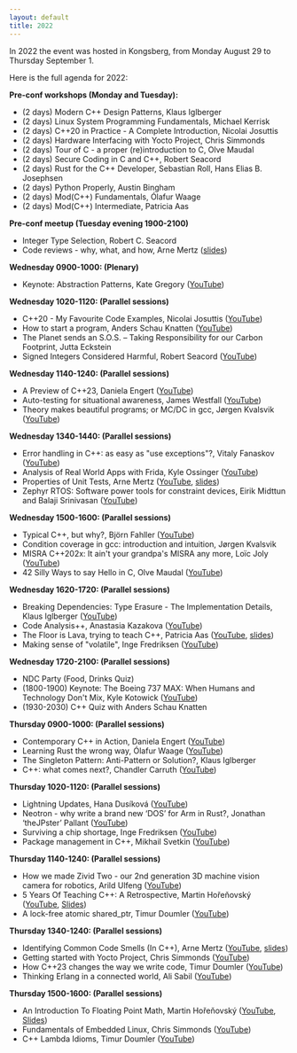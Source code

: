```yaml
---
layout: default
title: 2022
---
```


In 2022 the event was hosted in Kongsberg, from Monday August 29 to Thursday September 1.

Here is the full agenda for 2022:

__Pre-conf workshops (Monday and Tuesday):__

- (2 days) Modern C++ Design Patterns, Klaus Iglberger
- (2 days) Linux System Programming Fundamentals, Michael Kerrisk
- (2 days) C++20 in Practice - A Complete Introduction, Nicolai Josuttis
- (2 days) Hardware Interfacing with Yocto Project, Chris Simmonds
- (2 days) Tour of C - a proper (re)introduction to C, Olve Maudal
- (2 days) Secure Coding in C and C++, Robert Seacord
- (2 days) Rust for the C++ Developer, Sebastian Roll, Hans Elias B. Josephsen
- (2 days) Python Properly, Austin Bingham
- (2 days) Mod(C++) Fundamentals, Ólafur Waage
- (2 days) Mod(C++) Intermediate, Patricia Aas

__Pre-conf meetup (Tuesday evening 1900-2100)__

- Integer Type Selection, Robert C. Seacord
- Code reviews - why, what, and how, Arne Mertz ([slides](https://github.com/arnemertz/presentations/blob/main/CodeReviews/CodeReviews.pdf))

__Wednesday 0900-1000: (Plenary)__

- Keynote: Abstraction Patterns, Kate Gregory ([YouTube](https://youtu.be/rfIX0FzKHF0))

__Wednesday 1020-1120: (Parallel sessions)__

- C++20 - My Favourite Code Examples, Nicolai Josuttis ([YouTube](https://youtu.be/ailViuK1gmk))
- How to start a program, Anders Schau Knatten ([YouTube](https://youtu.be/OGPmZzhDPYw))
- The Planet sends an S.O.S. – Taking Responsibility for our Carbon Footprint, Jutta Eckstein
- Signed Integers Considered Harmful, Robert Seacord ([YouTube](https://youtu.be/Fa8qcOd18Hc))

__Wednesday 1140-1240: (Parallel sessions)__

- A Preview of C++23, Daniela Engert ([YouTube](https://youtu.be/r8c6ws9Tow0))
- Auto-testing for situational awareness, James Westfall ([YouTube](https://youtu.be/zJIqq1XsPsg))
- Theory makes beautiful programs; or MC/DC in gcc, Jørgen Kvalsvik ([YouTube](https://youtu.be/VDiRdzdwgNc))

__Wednesday 1340-1440: (Parallel sessions)__

- Error handling in C++: as easy as "use exceptions"?, Vitaly Fanaskov ([YouTube](https://youtu.be/4H8IZyVEHaE))
- Analysis of Real World Apps with Frida, Kyle Ossinger ([YouTube](https://youtu.be/8PD6vRBgQrg))
- Properties of Unit Tests, Arne Mertz ([YouTube](https://youtu.be/5ZZUPk8wKWY), [slides](https://github.com/arnemertz/presentations/blob/793a02ee85864148b2506e175969fd0e9185b3e0/PropertiesOfUnitTests/PropertiesOfUnitTests.pdf))
- Zephyr RTOS: Software power tools for constraint devices, Eirik Midttun and Balaji Srinivasan  ([YouTube](https://youtu.be/5igL_-Je83g))

__Wednesday 1500-1600: (Parallel sessions)__

- Typical C++, but why?, Björn Fahller ([YouTube](https://youtu.be/PmVmaT1JNbw))
- Condition coverage in gcc: introduction and intuition, Jørgen Kvalsvik
- MISRA C++202x: It ain't your grandpa's MISRA any more, Loïc Joly ([YouTube](https://youtu.be/RwSaDVubdKk))
- 42 Silly Ways to say Hello in C, Olve Maudal ([YouTube](https://youtu.be/qIblgUnkR0M))

__Wednesday 1620-1720: (Parallel sessions)__

- Breaking Dependencies: Type Erasure - The Implementation Details, Klaus Iglberger ([YouTube](https://youtu.be/gvov-0CVYZc))
- Code Analysis++, Anastasia Kazakova ([YouTube](https://youtu.be/Icg248MNt2Q))
- The Floor is Lava, trying to teach C++, Patricia Aas ([YouTube](https://youtu.be/qnHpjgYekZs), [slides](https://github.com/patricia-gallardo/lava))
- Making sense of "volatile", Inge Fredriksen ([YouTube](https://youtu.be/MNIqT6msRZY))

__Wednesday 1720-2100: (Parallel sessions)__

- NDC Party (Food, Drinks Quiz)
- (1800-1900) Keynote: The Boeing 737 MAX: When Humans and Technology Don't Mix, Kyle Kotowick ([YouTube](https://youtu.be/opRbU6WZH9s))
- (1930-2030) C++ Quiz with Anders Schau Knatten

__Thursday 0900-1000: (Parallel sessions)__

- Contemporary C++ in Action, Daniela Engert ([YouTube](https://youtu.be/lHCisBcw3kA))
- Learning Rust the wrong way, Ólafur Waage ([YouTube](https://youtu.be/DL9LANLg5EA))
- The Singleton Pattern: Anti-Pattern or Solution?,  Klaus Iglberger
- C++: what comes next?, Chandler Carruth ([YouTube](https://youtu.be/MLmdy1ZMM9Y))

__Thursday 1020-1120: (Parallel sessions)__

- Lightning Updates, Hana Dusíková ([YouTube](https://youtu.be/Ls8PLTO3Qas))
- Neotron - why write a brand new ‘DOS’ for Arm in Rust?, Jonathan ‘theJPster’ Pallant ([YouTube](https://youtu.be/Gnyc75TRF1o))
- Surviving a chip shortage, Inge Fredriksen ([YouTube](https://youtu.be/IMkOCp0Q3zM))
- Package management in C++, Mikhail Svetkin ([YouTube](https://youtu.be/b4gJtXfrNfU))

__Thursday 1140-1240: (Parallel sessions)__

- How we made Zivid Two - our 2nd generation 3D machine vision camera for robotics, Arild Ulfeng ([YouTube](https://youtu.be/Ou0NjIIM7PM))
- 5 Years Of Teaching C++: A Retrospective, Martin Hořeňovský ([YouTube](https://youtu.be/e_zJYwB6eB0), [Slides](https://codingnest.com/files/5%20Years%20Of%20Teaching%20C++_%20A%20Retrospective.pdf))
- A lock-free atomic shared_ptr, Timur Doumler ([YouTube](https://youtu.be/WHe-8Nzx9Ag))

__Thursday 1340-1240: (Parallel sessions)__

- Identifying Common Code Smells (In C++), Arne Mertz ([YouTube](https://youtu.be/AriG-Wo3BYQ), [slides](https://github.com/arnemertz/presentations/blob/a7e84b2632f11be83373d0f3547bd6c4e4323d76/IdentifyingCommonCodeSmells/IdentifyingCommonCodeSmells.pdf))
- Getting started with Yocto Project, Chris Simmonds ([YouTube](https://youtu.be/8M8U1EgnUVw))
- How C++23 changes the way we write code, Timur Doumler ([YouTube](https://youtu.be/HdZTw5qLg6A))
- Thinking Erlang in a connected world, Ali Sabil ([YouTube](https://youtu.be/cPbikKfDBNg))

__Thursday 1500-1600: (Parallel sessions)__

- An Introduction To Floating Point Math, Martin Hořeňovský ([YouTube](https://youtu.be/kmQQtoQ-Moc), [Slides](https://codingnest.com/files/Introduction%20To%20Floating%20Point%20Numbers.pdf))
- Fundamentals of Embedded Linux, Chris Simmonds ([YouTube](https://youtu.be/BdKyq56Cijo))
- C++ Lambda Idioms, Timur Doumler ([YouTube](https://youtu.be/W4cnO36kihs))
